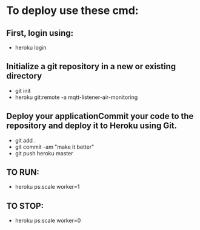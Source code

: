 # To deploy use these cmd:

## First, login using:
- heroku login

## Initialize a git repository in a new or existing directory
- git init
- heroku git:remote -a mqtt-listener-air-monitoring

## Deploy your applicationCommit your code to the repository and deploy it to Heroku using Git.
- git add .
- git commit -am "make it better"
- git push heroku master

## TO RUN:
- heroku ps:scale worker=1

## TO STOP:
- heroku ps:scale worker=0
